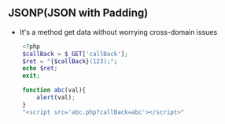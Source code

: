 ## JSONP(JSON with Padding)
- It's a method get data without worrying cross-domain issues
```php
    <?php 
    $callBack = $_GET['callBack'];
    $ret = "{$callBack}(123);";
    echo $ret;
    exit;
```
```javascript
    function abc(val){
        alert(val);
    }
    "<script src='abc.php?callBack=abc'></script>"
```